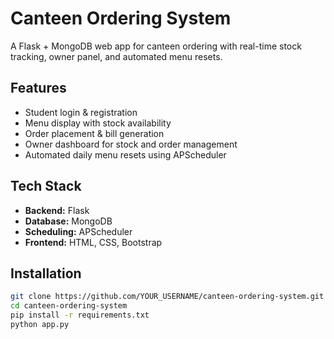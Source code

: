 # Canteen Ordering System

A Flask + MongoDB web app for canteen ordering with real-time stock tracking, owner panel, and automated menu resets.

## Features
- Student login & registration
- Menu display with stock availability
- Order placement & bill generation
- Owner dashboard for stock and order management
- Automated daily menu resets using APScheduler

## Tech Stack
- **Backend:** Flask
- **Database:** MongoDB
- **Scheduling:** APScheduler
- **Frontend:** HTML, CSS, Bootstrap

## Installation
```bash
git clone https://github.com/YOUR_USERNAME/canteen-ordering-system.git
cd canteen-ordering-system
pip install -r requirements.txt
python app.py
